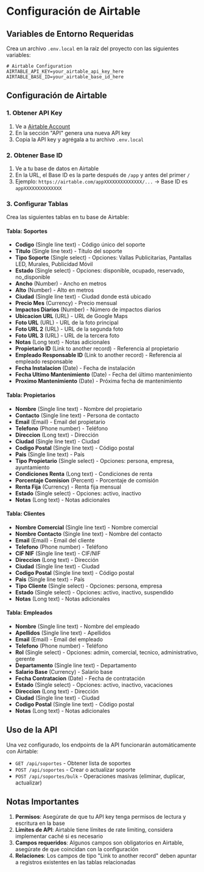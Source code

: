 # Configuración de Airtable

## Variables de Entorno Requeridas

Crea un archivo `.env.local` en la raíz del proyecto con las siguientes variables:

```env
# Airtable Configuration
AIRTABLE_API_KEY=your_airtable_api_key_here
AIRTABLE_BASE_ID=your_airtable_base_id_here
```

## Configuración de Airtable

### 1. Obtener API Key
1. Ve a [Airtable Account](https://airtable.com/account)
2. En la sección "API" genera una nueva API key
3. Copia la API key y agrégala a tu archivo `.env.local`

### 2. Obtener Base ID
1. Ve a tu base de datos en Airtable
2. En la URL, el Base ID es la parte después de `/app` y antes del primer `/`
3. Ejemplo: `https://airtable.com/appXXXXXXXXXXXXXX/...` → Base ID es `appXXXXXXXXXXXXXX`

### 3. Configurar Tablas

Crea las siguientes tablas en tu base de Airtable:

#### Tabla: Soportes
- **Codigo** (Single line text) - Código único del soporte
- **Titulo** (Single line text) - Título del soporte
- **Tipo Soporte** (Single select) - Opciones: Vallas Publicitarias, Pantallas LED, Murales, Publicidad Móvil
- **Estado** (Single select) - Opciones: disponible, ocupado, reservado, no_disponible
- **Ancho** (Number) - Ancho en metros
- **Alto** (Number) - Alto en metros
- **Ciudad** (Single line text) - Ciudad donde está ubicado
- **Precio Mes** (Currency) - Precio mensual
- **Impactos Diarios** (Number) - Número de impactos diarios
- **Ubicacion URL** (URL) - URL de Google Maps
- **Foto URL** (URL) - URL de la foto principal
- **Foto URL 2** (URL) - URL de la segunda foto
- **Foto URL 3** (URL) - URL de la tercera foto
- **Notas** (Long text) - Notas adicionales
- **Propietario ID** (Link to another record) - Referencia al propietario
- **Empleado Responsable ID** (Link to another record) - Referencia al empleado responsable
- **Fecha Instalacion** (Date) - Fecha de instalación
- **Fecha Ultimo Mantenimiento** (Date) - Fecha del último mantenimiento
- **Proximo Mantenimiento** (Date) - Próxima fecha de mantenimiento

#### Tabla: Propietarios
- **Nombre** (Single line text) - Nombre del propietario
- **Contacto** (Single line text) - Persona de contacto
- **Email** (Email) - Email del propietario
- **Telefono** (Phone number) - Teléfono
- **Direccion** (Long text) - Dirección
- **Ciudad** (Single line text) - Ciudad
- **Codigo Postal** (Single line text) - Código postal
- **Pais** (Single line text) - País
- **Tipo Propietario** (Single select) - Opciones: persona, empresa, ayuntamiento
- **Condiciones Renta** (Long text) - Condiciones de renta
- **Porcentaje Comision** (Percent) - Porcentaje de comisión
- **Renta Fija** (Currency) - Renta fija mensual
- **Estado** (Single select) - Opciones: activo, inactivo
- **Notas** (Long text) - Notas adicionales

#### Tabla: Clientes
- **Nombre Comercial** (Single line text) - Nombre comercial
- **Nombre Contacto** (Single line text) - Nombre del contacto
- **Email** (Email) - Email del cliente
- **Telefono** (Phone number) - Teléfono
- **CIF NIF** (Single line text) - CIF/NIF
- **Direccion** (Long text) - Dirección
- **Ciudad** (Single line text) - Ciudad
- **Codigo Postal** (Single line text) - Código postal
- **Pais** (Single line text) - País
- **Tipo Cliente** (Single select) - Opciones: persona, empresa
- **Estado** (Single select) - Opciones: activo, inactivo, suspendido
- **Notas** (Long text) - Notas adicionales

#### Tabla: Empleados
- **Nombre** (Single line text) - Nombre del empleado
- **Apellidos** (Single line text) - Apellidos
- **Email** (Email) - Email del empleado
- **Telefono** (Phone number) - Teléfono
- **Rol** (Single select) - Opciones: admin, comercial, tecnico, administrativo, gerente
- **Departamento** (Single line text) - Departamento
- **Salario Base** (Currency) - Salario base
- **Fecha Contratacion** (Date) - Fecha de contratación
- **Estado** (Single select) - Opciones: activo, inactivo, vacaciones
- **Direccion** (Long text) - Dirección
- **Ciudad** (Single line text) - Ciudad
- **Codigo Postal** (Single line text) - Código postal
- **Notas** (Long text) - Notas adicionales

## Uso de la API

Una vez configurado, los endpoints de la API funcionarán automáticamente con Airtable:

- `GET /api/soportes` - Obtener lista de soportes
- `POST /api/soportes` - Crear o actualizar soporte
- `POST /api/soportes/bulk` - Operaciones masivas (eliminar, duplicar, actualizar)

## Notas Importantes

1. **Permisos**: Asegúrate de que tu API key tenga permisos de lectura y escritura en la base
2. **Límites de API**: Airtable tiene límites de rate limiting, considera implementar caché si es necesario
3. **Campos requeridos**: Algunos campos son obligatorios en Airtable, asegúrate de que coincidan con la configuración
4. **Relaciones**: Los campos de tipo "Link to another record" deben apuntar a registros existentes en las tablas relacionadas
